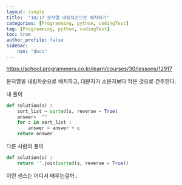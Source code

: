 ```yaml
---
layout: single
title:  "10/17 문자열 내림차순으로 배치하기"
categories: [Programming, python, codingTest]
tag: [Programming, python, codingTest]
toc: true
author_profile: false
sidebar:
    nav: "docs"
---
```


https://school.programmers.co.kr/learn/courses/30/lessons/12917

문자열을 내림차순으로 배치하고, 대문자가 소문자보다 작은 것으로 간주한다.



내 풀이

```python
def solution(s) :
    sort_list = sorted(s, reverse = True)
    answer=  ""
    for c in sort_list :
        answer = answer + c
	return answer
```



다른 사람의 풀이

```python
def solution(s) :
    return ''.join(sorted(s, reverse = True))
```

이런 센스는 어디서 배우는걸까..